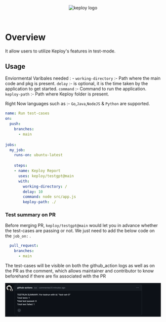 
<p align="center">
  <img align="center" src="https://docs.keploy.io/img/keploy-logo-dark.svg?s=200&v=4" height="40%" width="500%"  alt="keploy logo"/>
</p>
<br/>

# Overview
It allow users to utilize Keploy's features in test-mode. 

## Usage

Enviormental Varibales needed : -
`working-directory` :- Path where the main code and pkg is present.
`delay` :- is optional, it is the time taken by the application to get started.
`command` :- Command to run the application.
`keploy-path` :- Path where Keploy folder is present.

Right Now languages such as :- `Go`,`Java`,`NodeJS` & `Python` are supported.

```yaml
name: Run test-cases
on:
  push:
    branches:
      - main

jobs:
  my_job:
    runs-on: ubuntu-latest

    steps:
    - name: Keploy Report
      uses: keploy/testgpt@main
      with:
        working-directory: /
        delay: 10
        command: node src/app.js
        keploy-path: ./
```

### Test summary on PR

Before merging PR, `keploy/testgpt@main` would let you in advance whether the test-cases are passing or not. We just need to add the below code on the `job_on:` .

```yml
  pull_request:
    branches:
      - main
```

The test-cases will be visible on both the github_action logs as well as on the PR as the comment, which allows maintainer and contributor to know beforehand if there are fix associated with the PR

![Keploy PR Comment](image.png?raw=true)